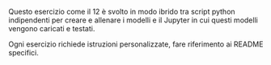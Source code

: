 Questo esercizio come il 12 è svolto in modo ibrido tra script python indipendenti per creare e allenare i modelli e il Jupyter in cui questi modelli vengono caricati e testati.

Ogni esercizio richiede istruzioni personalizzate, fare riferimento ai README specifici.
